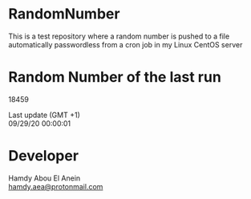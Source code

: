 # RandomNumber    
This is a test repository where a random number is pushed to a file automatically passwordless from a cron job in my Linux CentOS server    
# Random Number of the last run   
18459
      
Last update (GMT +1)    
09/29/20 00:00:01
# Developer    
Hamdy Abou El Anein   
hamdy.aea@protonmail.com
